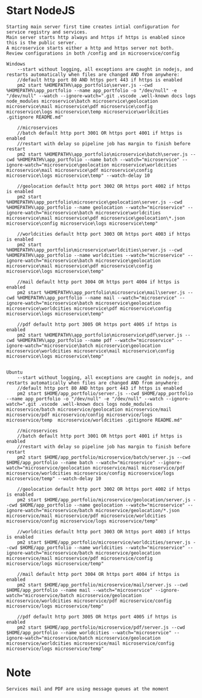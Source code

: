 # Start NodeJS
    
    Starting main server first time creates intial configuration for service registry and services.
    Main server starts http always and https if https is enabled since this is the public server.
    A microservice starts either a http and https server not both.
    Review configurations in both /config and in microservice/config

    Windows
        --start without logging, all exceptions are caught in nodejs, and restarts automatically when files are changed AND from anywhere:
        //default http port 80 AND https port 443 if https is enabled
        pm2 start %HOMEPATH%\app_portfolio\server.js --cwd %HOMEPATH%\app_portfolio --name app_portfolio -o "/dev/null" -e "/dev/null" --watch --ignore-watch=".git .vscode .well-known docs logs node_modules microservice\batch microservice\geolocation microservice\mail microservice\pdf microservice\config microservice\logs microservice\temp microservice\worldcities .gitignore README.md"

        //microservices 
        //batch default http port 3001 OR https port 4001 if https is enabled
        //restart with delay so pipeline job has margin to finish before restart
        pm2 start %HOMEPATH%\app_portfolio\microservice\batch\server.js --cwd %HOMEPATH%\app_portfolio --name batch --watch="microservice" --ignore-watch="microservice\geolocation microservice\worldcities microservice\mail microservice\pdf microservice\config microservice\logs microservice\temp" --watch-delay 10

        //geolocation default http port 3002 OR https port 4002 if https is enabled
        pm2 start %HOMEPATH%\app_portfolio\microservice\geolocation\server.js --cwd %HOMEPATH%\app_portfolio --name geolocation --watch="microservice" --ignore-watch="microservice\batch microservice\worldcities microservice\mail microservice\pdf microservice\geolocation\*.json microservice\config microservice\logs microservice\temp"
        
        //worldcities default http port 3003 OR https port 4003 if https is enabled
        pm2 start %HOMEPATH%\app_portfolio\microservice\worldcities\server.js --cwd %HOMEPATH%\app_portfolio --name worldcities --watch="microservice" --ignore-watch="microservice\batch microservice\geolocation microservice\mail microservice\pdf microservice\config microservice\logs microservice\temp"

        //mail default http port 3004 OR https port 4004 if https is enabled
        pm2 start %HOMEPATH%\app_portfolio\microservice\mail\server.js --cwd %HOMEPATH%\app_portfolio --name mail --watch="microservice" --ignore-watch="microservice\batch microservice\geolocation microservice\worldcities microservice\pdf microservice\config microservice\logs microservice\temp"

        //pdf default http port 3005 OR https port 4005 if https is enabled
        pm2 start %HOMEPATH%\app_portfolio\microservice\pdf\server.js --cwd %HOMEPATH%\app_portfolio --name pdf --watch="microservice" --ignore-watch="microservice\batch microservice\geolocation microservice\worldcities microservice\mail microservice\config microservice\logs microservice\temp"


    Ubuntu
        --start without logging, all exceptions are caught in nodejs, and restarts automatically when files are changed AND from anywhere:
        //default http port 80 AND https port 443 if https is enabled
        pm2 start $HOME/app_portfolio/server.js --cwd $HOME/app_portfolio --name app_portfolio -o "/dev/null" -e "/dev/null" --watch --ignore-watch=".git .vscode .well-known docs logs node_modules microservice/batch microservice/geolocation microservice/mail microservice/pdf microservice/config microservice/logs microservice/temp  microservice/worldcities .gitignore README.md"

        //microservices
        //batch default http port 3001 OR https port 4001 if https is enabled
        //restart with delay so pipeline job has margin to finish before restart
        pm2 start $HOME/app_portfolio/microservice/batch/server.js --cwd $HOME/app_portfolio --name batch --watch="microservice" --ignore-watch="microservice/geolocation microservice/mail microservice/pdf microservice/worldcities microservice/config microservice/logs microservice/temp" --watch-delay 10

        //geolocation default http port 3002 OR https port 4002 if https is enabled
        pm2 start $HOME/app_portfolio/microservice/geolocation/server.js --cwd $HOME/app_portfolio --name geolocation --watch="microservice" --ignore-watch="microservice/batch microservice/geolocation/*.json microservice/mail microservice/pdf microservice/worldcities microservice/config microservice/logs microservice/temp"

        //worldcities default http port 3003 OR https port 4003 if https is enabled
        pm2 start $HOME/app_portfolio/microservice/worldcities/server.js --cwd $HOME/app_portfolio --name worldcities --watch="microservice" --ignore-watch="microservice/batch microservice/geolocation   microservice/mail microservice/pdf microservice/config microservice/logs microservice/temp"

        //mail default http port 3004 OR https port 4004 if https is enabled
        pm2 start $HOME/app_portfolio/microservice/mail/server.js --cwd $HOME/app_portfolio --name mail --watch="microservice" --ignore-watch="microservice/batch microservice/geolocation microservice/worldcities microservice/pdf microservice/config microservice/logs microservice/temp"

        //pdf default http port 3005 OR https port 4005 if https is enabled
        pm2 start $HOME/app_portfolio/microservice/pdf/server.js --cwd $HOME/app_portfolio --name worldcities --watch="microservice" --ignore-watch="microservice/batch microservice/geolocation microservice/worldcities microservice/mail microservice/config microservice/logs microservice/temp"

# Note
    Services mail and PDF are using message queues at the moment